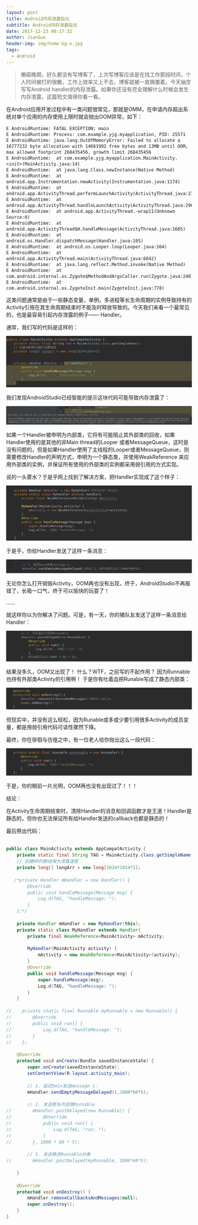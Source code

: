 ```yaml
---
layout: post
title: Android内存泄露指北
subtitle: Android内存泄露指北
date: 2017-12-23 00:17:32
author: JianGuo
header-img: img/home-bg-o.jpg
tags:
  - Android
---
```


> 懒癌晚期，好久都没有写博客了，上次写博客应该是在找工作那段时间，个人时间被打的很散，工作上效率又上不去，博客就被一直搁置着。今天抽空写写Android handler的内存泄露。如果你还没有完全理解什么时候会发生内存泄露，这篇短文值得你看一看。


在Android应用开发过程中有一类问题很常见，那就是OMM，在申请内存超出系统对单个应用的内存使用上限时就会抛出OOM异常，如下：
```shell 
E AndroidRuntime: FATAL EXCEPTION: main
E AndroidRuntime: Process: com.example.yjg.myapplication, PID: 25571
E AndroidRuntime: java.lang.OutOfMemoryError: Failed to allocate a 16777232 byte allocation with 14661992 free bytes and 13MB until OOM, max allowed footprint 268435456, growth limit 268435456
E AndroidRuntime:  at com.example.yjg.myapplication.MainActivity.<init>(MainActivity.java:14)
E AndroidRuntime:  at java.lang.Class.newInstance(Native Method)
E AndroidRuntime:  at android.app.Instrumentation.newActivity(Instrumentation.java:1174)
E AndroidRuntime:  at android.app.ActivityThread.performLaunchActivity(ActivityThread.java:2722)
E AndroidRuntime:  at android.app.ActivityThread.handleLaunchActivity(ActivityThread.java:2906)
E AndroidRuntime:  at android.app.ActivityThread.-wrap11(Unknown Source:0)
E AndroidRuntime:  at android.app.ActivityThread$H.handleMessage(ActivityThread.java:1605)
E AndroidRuntime:  at android.os.Handler.dispatchMessage(Handler.java:105)
E AndroidRuntime:  at android.os.Looper.loop(Looper.java:164)
E AndroidRuntime:  at android.app.ActivityThread.main(ActivityThread.java:6642)
E AndroidRuntime:  at java.lang.reflect.Method.invoke(Native Method)
E AndroidRuntime:  at com.android.internal.os.Zygote$MethodAndArgsCaller.run(Zygote.java:240)
E AndroidRuntime:  at com.android.internal.os.ZygoteInit.main(ZygoteInit.java:778)
```

这类问题通常是由于一些静态变量，单例，多进程等长生命周期的实例导致持有的Activity引用在其生命周期结束时不能及时释放导致的。今天我们来看一个最常见的，也是最容易引起内存泄露的例子—— Handler。

通常，我们写的代码是这样的：

![图1](/img/in-post/Android_Handler_Memory_Leak/pic_1.png)

我们发现AndroidStudio已经智能的提示这块代码可能导致内存泄露了：

![图2](/img/in-post/Android_Handler_Memory_Leak/pic_2.png)

如果一个Handler被申明为内部类，它将有可能阻止其外部类的回收，如果Handler使用的是其他的非Main thread的Looper 或者MessageQueue，这时是没有问题的，但是如果Handler使用了主线程的Looper或者MessageQueue，则需要修改Handler的声明方式，申明为一个静态类，并使用WeakReference 来应用外部类的实例，并保证所有使用的外部类的实例都采用弱引用的方式实现。

说的一头雾水？于是乎网上找到了解决方案，把Handler实现成了这个样子：

![图3](/img/in-post/Android_Handler_Memory_Leak/pic_3.png)

于是乎，你给Handler发送了这样一条消息：

![图4](/img/in-post/Android_Handler_Memory_Leak/pic_4.png)

无论你怎么打开销毁Activity，OOM再也没有出现，终于，AndroidStudio不再报错了，长吸一口气，终于可以愉快的玩耍了！

……

就这样你以为你解决了问题。可是，有一天，你的猪队友发送了这样一条消息给Handler：

![图5](/img/in-post/Android_Handler_Memory_Leak/pic_5.png)


结果没多久，OOM又出现了！ 什么？WTF，之前写的不起作用？ 因为Runnable也持有外部类Activity的引用啊！
于是你有吐着血把Runable写成了静态内部类：

![图6](/img/in-post/Android_Handler_Memory_Leak/pic_6.png)

但现实中，并没有这么轻松，因为Runable或多或少要引用很多Activity的成员变量，都是用弱引用代码可读性骤然下降。

最终，你在徘徊与彷徨之中，有一位老人给你抛出这么一段代码：

![图7](/img/in-post/Android_Handler_Memory_Leak/pic_7.png)

于是，你的眼前一片光明，OOM再也没有出现过了！！！

结论：

在Activity生命周期结束时，清除Handler的消息和回调函数才是王道！Handler是静态的，但你也无法保证所有给Handler发送的callback也都是静态的！


最后祭出代码：

```java

public class MainActivity extends AppCompatActivity {
    private static final String TAG = MainActivity.class.getSimpleName();
    // 创建4M的数组增大泄露速度
    private long[] longArr = new long[1024*1024*2];

   /*private Handler mHandler = new Handler() {
        @Override
        public void handleMessage(Message msg) {
            Log.d(TAG, "handleMessage: ");
        }
    };*/

    private Handler mHandler = new MyHandler(this);
    private static class MyHandler extends Handler{
        private final WeakReference<MainActivity> mActivity;

        MyHandler(MainActivity activity) {
            mActivity = new WeakReference<MainActivity>(activity);
        }
        @Override
        public void handleMessage(Message msg) {
            super.handleMessage(msg);
            Log.d(TAG, "handleMessage: ");
        }
    }

//    private static final Runnable myRunnable = new Runnable() {
//        @Override
//        public void run() {
//            Log.d(TAG, "handleMessage: ");
//        }
//    };

    @Override
    protected void onCreate(Bundle savedInstanceState) {
        super.onCreate(savedInstanceState);
        setContentView(R.layout.activity_main);

        // 1. 延迟5min发送message 1：
        mHandler.sendEmptyMessageDelayed(1,1000*60*5);

        // 2. 发送匿名内部类Runnable
//        mHandler.postDelayed(new Runnable() {
//            @Override
//            public void run() {
//                Log.d(TAG, "run: ");
//            }
//        }, 1000 * 60 * 5);

        // 3. 发送静态Runnable对象
//        mHandler.postDelayed(myRunnable, 1000*60*5);

    }

    @Override
    protected void onDestroy() {
        mHandler.removeCallbacksAndMessages(null);
        super.onDestroy();
    }
}
```